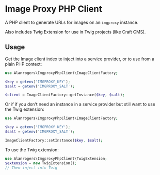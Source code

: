 # Image Proxy PHP Client

A PHP client to generate URLs for images on an `imgproxy` instance.

Also includes Twig Extension for use in Twig projects (like Craft CMS).

## Usage

Get the Image client index to inject into a service provider, or to use from a plain PHP context:

```php
use Alanrogers\ImgproxyPhpClient\ImageClientFactory;

$key = getenv('IMGPROXY_KEY');
$salt = getenv('IMGPROXY_SALT');

$client = ImageClientFactory::getInstance($key, $salt);
```

Or if if you don't need an instance in a service provider but still want to use the Twig extension:

```php
use Alanrogers\ImgproxyPhpClient\ImageClientFactory;

$key = getenv('IMGPROXY_KEY');
$salt = getenv('IMGPROXY_SALT');

ImageClientFactory::setInstance($key, $salt);
```

To use the Twig extension:

```php
use Alanrogers\ImgproxyPhpClient\TwigExtension;
$extension = new TwigExtension();
// Then inject into Twig
```

